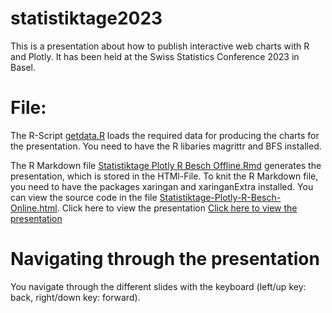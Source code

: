 # statistiktage2023

This is a presentation about how to publish interactive web charts with R and Plotly. It has been held at the Swiss Statistics Conference 2023 in Basel. 

# File:
The R-Script <a href="getdata.R">getdata.R</a> loads the required data for producing the charts for the presentation. You need to have the R libaries magrittr and BFS installed. 

The R Markdown file <a href="Statistiktage Plotly R Besch Offline.Rmd">Statistiktage Plotly R Besch Offline.Rmd</a> generates the presentation, which is stored in the HTMl-File. To knit the R Markdown file, you need to have the packages xaringan and xaringanExtra installed. You can view the source code in the file <a href="Statistiktage-Plotly-R-Besch-Online.html">Statistiktage-Plotly-R-Besch-Online.html</a>. Click here to view the presentation <a href="https://raw.githack.com/jbeoh/statistiktage2023/main/Statistiktage-Plotly-R-Besch-Online.html">Click here to view the presentation</a> 

# Navigating through the presentation
You navigate through the different slides with the keyboard (left/up key: back, right/down key: forward). 